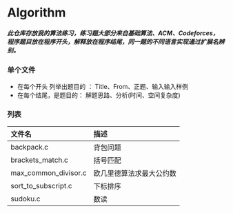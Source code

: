# Algorithm
##### 此仓库存放我的算法练习，练习题大部分来自基础算法、ACM、Codeforces，程序题目放在程序开头，解释放在程序结尾，同一题的不同语言实现通过扩展名辨别。

### 单个文件
* 在每个开头 列举出题目的 ：
      Title、From、正题、输入输入样例
* 在每个结尾，是题目的：
      解题思路、分析(时间、空间复杂度)

### 列表
文件名 | 描述
:----- | :-----
backpack.c | 背包问题
brackets_match.c | 括号匹配
max_common_divisor.c | 欧几里德算法求最大公约数
sort_to_subscript.c | 下标排序
sudoku.c | 数读